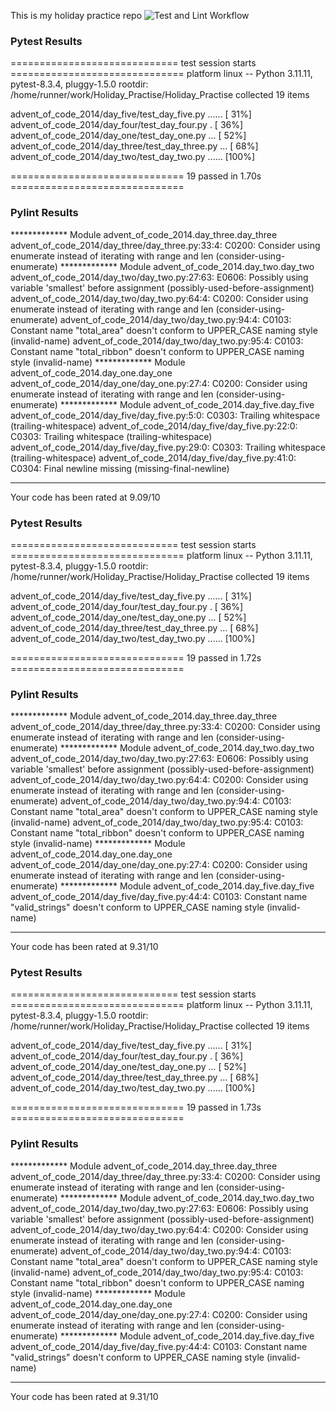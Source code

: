 This is my holiday practice repo
![Test and Lint Workflow](https://github.com/Candice-Bennett/Holiday_Practise/actions/workflows/pytest-pylint.yml/badge.svg)

### Pytest Results
============================= test session starts ==============================
platform linux -- Python 3.11.11, pytest-8.3.4, pluggy-1.5.0
rootdir: /home/runner/work/Holiday_Practise/Holiday_Practise
collected 19 items

advent_of_code_2014/day_five/test_day_five.py ......                     [ 31%]
advent_of_code_2014/day_four/test_day_four.py .                          [ 36%]
advent_of_code_2014/day_one/test_day_one.py ...                          [ 52%]
advent_of_code_2014/day_three/test_day_three.py ...                      [ 68%]
advent_of_code_2014/day_two/test_day_two.py ......                       [100%]

============================== 19 passed in 1.70s ==============================
### Pylint Results
************* Module advent_of_code_2014.day_three.day_three
advent_of_code_2014/day_three/day_three.py:33:4: C0200: Consider using enumerate instead of iterating with range and len (consider-using-enumerate)
************* Module advent_of_code_2014.day_two.day_two
advent_of_code_2014/day_two/day_two.py:27:63: E0606: Possibly using variable 'smallest' before assignment (possibly-used-before-assignment)
advent_of_code_2014/day_two/day_two.py:64:4: C0200: Consider using enumerate instead of iterating with range and len (consider-using-enumerate)
advent_of_code_2014/day_two/day_two.py:94:4: C0103: Constant name "total_area" doesn't conform to UPPER_CASE naming style (invalid-name)
advent_of_code_2014/day_two/day_two.py:95:4: C0103: Constant name "total_ribbon" doesn't conform to UPPER_CASE naming style (invalid-name)
************* Module advent_of_code_2014.day_one.day_one
advent_of_code_2014/day_one/day_one.py:27:4: C0200: Consider using enumerate instead of iterating with range and len (consider-using-enumerate)
************* Module advent_of_code_2014.day_five.day_five
advent_of_code_2014/day_five/day_five.py:5:0: C0303: Trailing whitespace (trailing-whitespace)
advent_of_code_2014/day_five/day_five.py:22:0: C0303: Trailing whitespace (trailing-whitespace)
advent_of_code_2014/day_five/day_five.py:29:0: C0303: Trailing whitespace (trailing-whitespace)
advent_of_code_2014/day_five/day_five.py:41:0: C0304: Final newline missing (missing-final-newline)

-----------------------------------
Your code has been rated at 9.09/10

### Pytest Results
============================= test session starts ==============================
platform linux -- Python 3.11.11, pytest-8.3.4, pluggy-1.5.0
rootdir: /home/runner/work/Holiday_Practise/Holiday_Practise
collected 19 items

advent_of_code_2014/day_five/test_day_five.py ......                     [ 31%]
advent_of_code_2014/day_four/test_day_four.py .                          [ 36%]
advent_of_code_2014/day_one/test_day_one.py ...                          [ 52%]
advent_of_code_2014/day_three/test_day_three.py ...                      [ 68%]
advent_of_code_2014/day_two/test_day_two.py ......                       [100%]

============================== 19 passed in 1.72s ==============================
### Pylint Results
************* Module advent_of_code_2014.day_three.day_three
advent_of_code_2014/day_three/day_three.py:33:4: C0200: Consider using enumerate instead of iterating with range and len (consider-using-enumerate)
************* Module advent_of_code_2014.day_two.day_two
advent_of_code_2014/day_two/day_two.py:27:63: E0606: Possibly using variable 'smallest' before assignment (possibly-used-before-assignment)
advent_of_code_2014/day_two/day_two.py:64:4: C0200: Consider using enumerate instead of iterating with range and len (consider-using-enumerate)
advent_of_code_2014/day_two/day_two.py:94:4: C0103: Constant name "total_area" doesn't conform to UPPER_CASE naming style (invalid-name)
advent_of_code_2014/day_two/day_two.py:95:4: C0103: Constant name "total_ribbon" doesn't conform to UPPER_CASE naming style (invalid-name)
************* Module advent_of_code_2014.day_one.day_one
advent_of_code_2014/day_one/day_one.py:27:4: C0200: Consider using enumerate instead of iterating with range and len (consider-using-enumerate)
************* Module advent_of_code_2014.day_five.day_five
advent_of_code_2014/day_five/day_five.py:44:4: C0103: Constant name "valid_strings" doesn't conform to UPPER_CASE naming style (invalid-name)

-----------------------------------
Your code has been rated at 9.31/10

### Pytest Results
============================= test session starts ==============================
platform linux -- Python 3.11.11, pytest-8.3.4, pluggy-1.5.0
rootdir: /home/runner/work/Holiday_Practise/Holiday_Practise
collected 19 items

advent_of_code_2014/day_five/test_day_five.py ......                     [ 31%]
advent_of_code_2014/day_four/test_day_four.py .                          [ 36%]
advent_of_code_2014/day_one/test_day_one.py ...                          [ 52%]
advent_of_code_2014/day_three/test_day_three.py ...                      [ 68%]
advent_of_code_2014/day_two/test_day_two.py ......                       [100%]

============================== 19 passed in 1.73s ==============================
### Pylint Results
************* Module advent_of_code_2014.day_three.day_three
advent_of_code_2014/day_three/day_three.py:33:4: C0200: Consider using enumerate instead of iterating with range and len (consider-using-enumerate)
************* Module advent_of_code_2014.day_two.day_two
advent_of_code_2014/day_two/day_two.py:27:63: E0606: Possibly using variable 'smallest' before assignment (possibly-used-before-assignment)
advent_of_code_2014/day_two/day_two.py:64:4: C0200: Consider using enumerate instead of iterating with range and len (consider-using-enumerate)
advent_of_code_2014/day_two/day_two.py:94:4: C0103: Constant name "total_area" doesn't conform to UPPER_CASE naming style (invalid-name)
advent_of_code_2014/day_two/day_two.py:95:4: C0103: Constant name "total_ribbon" doesn't conform to UPPER_CASE naming style (invalid-name)
************* Module advent_of_code_2014.day_one.day_one
advent_of_code_2014/day_one/day_one.py:27:4: C0200: Consider using enumerate instead of iterating with range and len (consider-using-enumerate)
************* Module advent_of_code_2014.day_five.day_five
advent_of_code_2014/day_five/day_five.py:44:4: C0103: Constant name "valid_strings" doesn't conform to UPPER_CASE naming style (invalid-name)

-----------------------------------
Your code has been rated at 9.31/10

